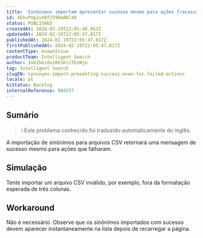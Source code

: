 ```yaml
---
title: 'Sinônimos importam apresentar sucesso mesmo para ações fracassadas'
id: 4EhvPXp1vXBf2596mANlX6
status: PUBLISHED
createdAt: 2024-02-19T22:05:46.953Z
updatedAt: 2024-02-19T22:05:47.817Z
publishedAt: 2024-02-19T22:05:47.817Z
firstPublishedAt: 2024-02-19T22:05:47.817Z
contentType: knownIssue
productTeam: Intelligent Search
author: 2mXZkbi0oi061KicTExNjo
tag: Intelligent Search
slugEN: synonyms-import-presenting-success-even-for-failed-actions
locale: pt
kiStatus: Backlog
internalReference: 984557
---
```


## Sumário

>ℹ️ Este problema conhecido foi traduzido automaticamente do inglês.


A importação de sinônimos para arquivos CSV retornará uma mensagem de sucesso mesmo para ações que falharam.

## Simulação


Tente importar um arquivo CSV inválido, por exemplo, fora da formatação esperada de três colunas.



## Workaround


Não é necessário. Observe que os sinônimos importados com sucesso devem aparecer instantaneamente na lista depois de recarregar a página.




